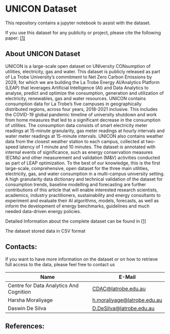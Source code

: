 # UNICON Dataset

This repository contains a jupyter notebook to assist with the dataset. 

If you use this dataset for any publicity or project, please cite the following paper: [[1]](#1)

## About UNICON Dataset

UNICON is a large-scale open dataset on UNIversity CONsumption of utilities, electricity, gas and water. This dataset is publicly released as part of La Trobe University’s commitment to Net Zero Carbon Emissions by 2029, for which we are building the La Trobe Energy AI/Analytics Platform (LEAP) that leverages Artificial Intelligence (AI) and Data Analytics to analyse, predict and optimize the consumption, generation and utilization of electricity, renewables, gas and water resources. UNICON contains consumption data for La Trobe’s five campuses in geographically distributed regions, across four years, 2018-2021 inclusive. This includes the COVID-19 global pandemic timeline of university shutdown and work from home measures that led to a significant decrease in the consumption of utilities. The consumption data consists of smart electricity meter readings at 15-minute granularity, gas meter readings at hourly intervals and water meter readings at 15-minute intervals. UNICON also contains weather data from the closest weather station to each campus, collected at two-speed latency of 1 minute and 10 minutes. The dataset is annotated with internal events of significance, such as energy conservation measures (ECMs) and other measurement and validation (M&V) activities conducted as part of LEAP optimization. To the best of our knowledge, this is the first large-scale, comprehensive, open dataset for the three main utilities, electricity, gas, and water consumption in a multi-campus university setting. A high granularity data dictionary and technical validation of the dataset for consumption trends, baseline modelling and forecasting are further contributions of this article that will enable interested research scientists, academics, industry practitioners, sustainability and energy consultants to experiment and evaluate their AI algorithms, models, forecasts, as well as inform the development of energy benchmarks, guidelines and much needed data-driven energy policies.

Detailed Information about the complete dataset can be found in  [[1]](#1)

The dataset stored data in CSV format

## Contacts:

If you want to have more information on the dataset or on how to retrieve full access to the data, please feel free to contact us

| Name | E-Mail |
| --- | --- |
| Centre for Data Analytics And Cognition | CDAC@latrobe.edu.au |
| Harsha Moraliyage | h.moraliyage@latrobe.edu.au |
| Daswin De Silva | D.DeSilva@latrobe.edu.au |

## References: 


